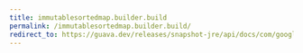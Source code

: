 ```yaml
---
title: immutablesortedmap.builder.build
permalink: /immutablesortedmap.builder.build/
redirect_to: https://guava.dev/releases/snapshot-jre/api/docs/com/google/common/collect/ImmutableSortedMap.Builder.html#build--
---
```

